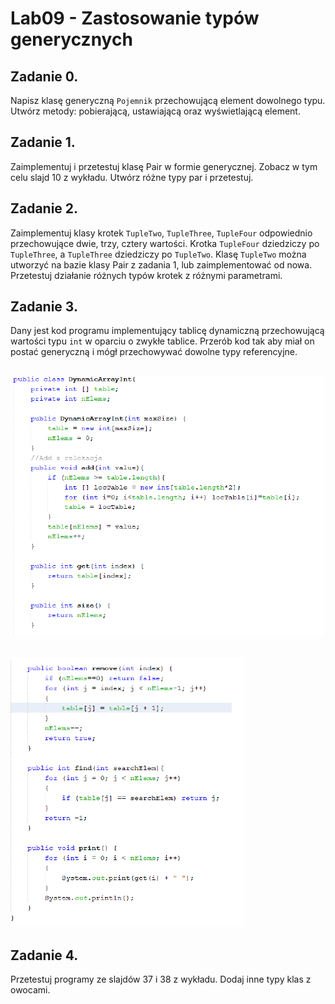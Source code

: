 # Lab09 - Zastosowanie typów generycznych

## **Zadanie 0.**

Napisz klasę generyczną `Pojemnik` przechowującą element dowolnego typu. Utwórz metody:
pobierającą, ustawiającą oraz wyświetlającą element.

## **Zadanie 1.**

Zaimplementuj i przetestuj klasę Pair w formie generycznej. Zobacz w tym celu slajd 10 z wykładu.
Utwórz różne typy par i przetestuj.

## **Zadanie 2.**

Zaimplementuj klasy krotek `TupleTwo`, `TupleThree`, `TupleFour` odpowiednio przechowujące dwie,
trzy, cztery wartości. Krotka `TupleFour` dziedziczy po `TupleThree`, a `TupleThree` dziedziczy po
`TupleTwo`. Klasę `TupleTwo` można utworzyć na bazie klasy Pair z zadania 1, lub zaimplementować
od nowa. Przetestuj działanie różnych typów krotek z różnymi parametrami.

## **Zadanie 3.**

Dany jest kod programu implementujący tablicę dynamiczną przechowującą wartości typu `int` w
oparciu o zwykłe tablice. Przerób kod tak aby miał on postać generyczną i mógł przechowywać
dowolne typy referencyjne.

<br>![cmd_gcc](Images/Picture1.png)

<br>![cmd_gcc](Images/Picture2.png)

## **Zadanie 4.**

Przetestuj programy ze slajdów 37 i 38 z wykładu. Dodaj inne typy klas z owocami.

